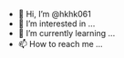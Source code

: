 - 👋 Hi, I’m @hkhk061
- 👀 I’m interested in ... 
- 🌱 I’m currently learning ...  
- 📫 How to reach me ...　
<!---
hkhk061/hkhk061 is a ✨ special ✨ repository because its `README.md` (this file) appears on your GitHub profile.
You can click the Preview link to take a look at your changes.
--->
